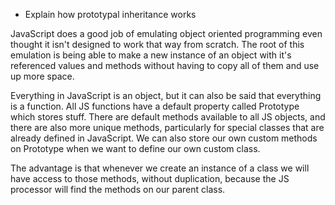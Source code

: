 * Explain how prototypal inheritance works

 JavaScript does a good job of emulating object oriented programming even thought it isn't designed to work that way from scratch.  The root of this emulation is being able to make a new instance of an object with it's referenced values and methods without having to copy all of them and use up more space.

 Everything in JavaScript is an object, but it can also be said that everything is a function.  All JS functions have a default property called Prototype which stores stuff.  There are default methods available to all JS objects, and there are also more unique methods, particularly for special classes that are already defined in JavaScript. We can also store our own custom methods on Prototype when we want to define our own custom class.

 The advantage is that whenever we create an instance of a class we will have access to those methods, without duplication, because the JS processor will find the methods on our parent class.